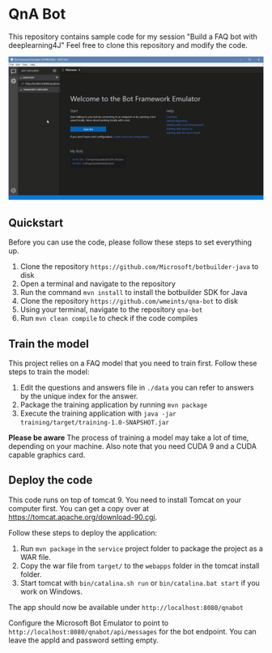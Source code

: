# QnA Bot
This repository contains sample code for my session "Build a FAQ bot with 
deeplearning4J" Feel free to clone this repository and modify the code.

![Bot demo](docs/bot.gif)

## Quickstart
Before you can use the code, please follow these steps to set everything up.

 1. Clone the repository `https://github.com/Microsoft/botbuilder-java` to disk
 2. Open a terminal and navigate to the repository
 3. Run the command `mvn install` to install the botbuilder SDK for Java
 4. Clone the repository `https://github.com/wmeints/qna-bot` to disk
 5. Using your terminal, navigate to the repository `qna-bot`
 6. Run `mvn clean compile` to check if the code compiles

## Train the model
This project relies on a FAQ model that you need to train first.
Follow these steps to train the model:

 1. Edit the questions and answers file in `./data` you can refer to answers by the unique index for the answer.
 2. Package the training application by running `mvn package`
 3. Execute the training application with `java -jar training/target/training-1.0-SNAPSHOT.jar`
 
**Please be aware** The process of training a model may take a lot of time, depending on your machine. 
Also note that you need CUDA 9 and a CUDA capable graphics card.

## Deploy the code
This code runs on top of tomcat 9. You need to install Tomcat on your computer
first. You can get a copy over at https://tomcat.apache.org/download-90.cgi.

Follow these steps to deploy the application:

 1. Run `mvn package` in the `service` project folder to package the project as a WAR file.
 2. Copy the war file from `target/` to the `webapps` folder in the tomcat install folder.
 3. Start tomcat with `bin/catalina.sh run` or `bin/catalina.bat start` if you work on Windows.
 
The app should now be available under `http://localhost:8080/qnabot`
 
Configure the Microsoft Bot Emulator to point to `http://localhost:8080/qnabot/api/messages` for the bot endpoint.
You can leave the appId and password setting empty.